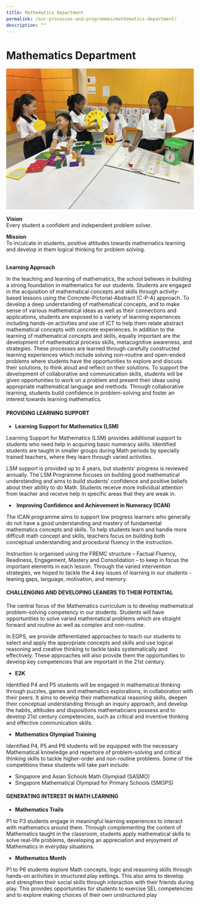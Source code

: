 ```yaml
---
title: Mathematics Department
permalink: /our-processes-and-programmes/mathematics-department/
description: ""
---
```

# **Mathematics Department**

![](/images/Department%20Main%20Photos/img_9619.jpg)

**Vision**   
Every student a confident and independent problem solver.

**Mission**   
To inculcate in students, positive attitudes towards mathematics learning and develop in them logical thinking for problem solving.  
 

**Learning Approach**

In the teaching and learning of mathematics, the school believes in building a strong foundation in mathematics for our students. 
Students are engaged in the acquisition of mathematical concepts and skills through activity-based lessons using the Concrete-Pictorial-Abstract (C-P-A) approach. To develop a deep understanding of mathematical concepts, and to make sense of various mathematical ideas as well as their connections and applications, students are exposed to a variety of learning experiences including hands-on activities and use of ICT to help them relate abstract mathematical concepts with concrete experiences.
In addition to the learning of mathematical concepts and skills, equally important are the development of mathematical process skills, metacognitive awareness, and strategies. These processes are learned through carefully constructed learning experiences which include solving non-routine and open-ended problems where students have the opportunities to explore and discuss their solutions, to think aloud and reflect on their solutions. 
To support the development of collaborative and communication skills, students will be given opportunities to work on a problem and present their ideas using appropriate mathematical language and methods. Through collaborative learning, students build confidence in problem-solving and foster an interest towards learning mathematics.



#### PROVIDING LEARNING SUPPORT

* **Learning Support for Mathematics (LSM)**

Learning Support for Mathematics (LSM) provides additional support to students who need help in acquiring basic numeracy skills. Identified students are taught in smaller groups during Math periods by specially trained teachers, where they learn through varied activities.  



LSM support is provided up to 4 years, but students’ progress is reviewed annually. The LSM Programme focuses on building good mathematical understanding and aims to build students’ confidence and positive beliefs about their ability to do Math. Students receive more individual attention from teacher and receive help in specific areas that they are weak in. 


*  **Improving Confidence and Achievement in Numeracy (ICAN)**

The ICAN programme aims to support low progress learners who generally do not have a good understanding and mastery of fundamental mathematics concepts and skills. To help students learn and handle more difficult math concept and skills, teachers focus on building both conceptual understanding and procedural fluency in the instruction. 

Instruction is organised using the FREMC structure – Factual Fluency, Readiness, Engagement, Mastery and Consolidation – to keep in focus the important elements in each lesson. Through the varied intervention strategies, we hoped to tackle the 4 key issues of learning in our students - leaning gaps, language, motivation, and memory. 


#### CHALLENGING AND DEVELOPING LEANERS TO THEIR POTENTIAL

The central focus of the Mathematics curriculum is to develop mathematical problem-solving competency in our students. Students will have opportunities to solve varied mathematical problems which are straight forward and routine as well as complex and non-routine. 

In EGPS, we provide differentiated approaches to teach our students to select and apply the appropriate concepts and skills and use logical reasoning and creative thinking to tackle tasks systematically and effectively. These approaches will also provide them the  opportunities to develop key competencies that are important in the 21st century.  



* **E2K**

Identified P4 and P5 students will be engaged in mathematical thinking through puzzles, games and mathematics explorations, in collaboration with their peers. It aims to develop their mathematical reasoning skills, deepen their conceptual understanding through an inquiry approach, and develop the habits, attitudes and dispositions mathematicians possess and to develop 21st century competencies, such as critical and inventive thinking and effective communication skills.  
  

* **Mathematics Olympiad Training**

Identified P4, P5 and P6 students will be equipped with the necessary Mathematical knowledge and repertoire of problem-solving and critical thinking skills to tackle higher-order and non-routine problems. Some of the competitions these students will take part include:

* Singapore and Asian Schools Math Olympiad (SASMO)
* Singapore Mathematical Olympiad for Primary Schools (SMOPS)

#### GENERATING INTEREST IN MATH LEARNING

* **Mathematics Trails**

P1 to P3 students engage in meaningful learning experiences to interact with mathematics around them. Through complementing the content of Mathematics taught in the classroom, students apply mathematical skills to solve real-life problems, developing an appreciation and enjoyment of Mathematics in everyday situations.  
  

* **Mathematics Month**

P1 to P6 students explore Math concepts, logic and reasoning skills through hands-on activities in structured play settings. This also aims to develop and strengthen their social skills through interaction with their friends during play. This provides opportunities for students to exercise SEL competencies and to explore making choices of their own unstructured play